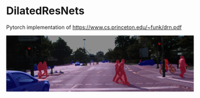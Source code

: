 # DilatedResNets
Pytorch implementation of https://www.cs.princeton.edu/~funk/drn.pdf


![Alt text](blend103.png "Road segmentation")
